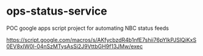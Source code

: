 # ops-status-service
POC google apps script project for automating NBC status feeds

https://script.google.com/macros/s/AKfycbzdR4b1nfE7shii76pYlkPJSlQiKxS0EV8xIW0l-04nSzMTysAsSi2J9VttbGH9f13JMw/exec
